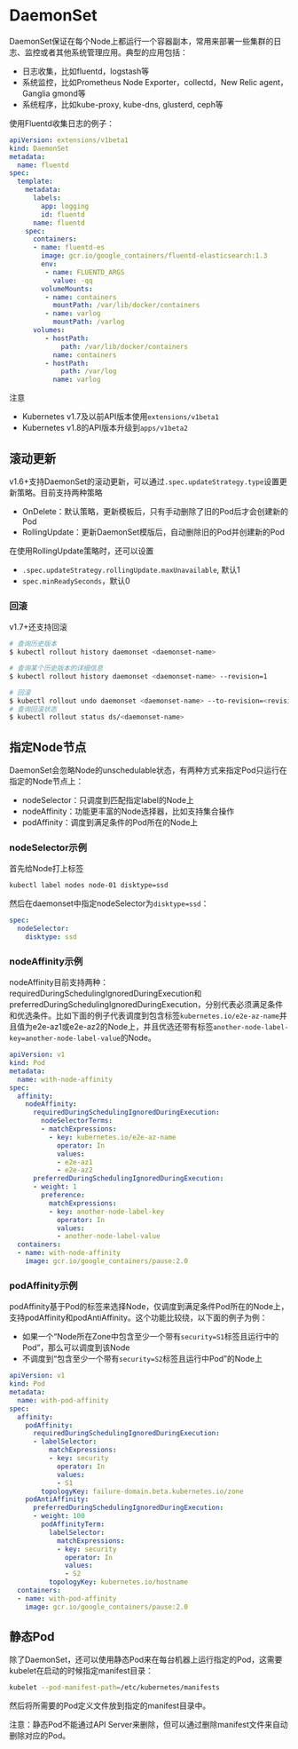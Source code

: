 # DaemonSet

DaemonSet保证在每个Node上都运行一个容器副本，常用来部署一些集群的日志、监控或者其他系统管理应用。典型的应用包括：

* 日志收集，比如fluentd，logstash等
* 系统监控，比如Prometheus Node Exporter，collectd，New Relic agent，Ganglia gmond等
* 系统程序，比如kube-proxy, kube-dns, glusterd, ceph等

使用Fluentd收集日志的例子：

```yaml
apiVersion: extensions/v1beta1
kind: DaemonSet
metadata:
  name: fluentd
spec:
  template:
    metadata:
      labels:
        app: logging
        id: fluentd
      name: fluentd
    spec:
      containers:
      - name: fluentd-es
        image: gcr.io/google_containers/fluentd-elasticsearch:1.3
        env:
         - name: FLUENTD_ARGS
           value: -qq
        volumeMounts:
         - name: containers
           mountPath: /var/lib/docker/containers
         - name: varlog
           mountPath: /varlog
      volumes:
         - hostPath:
             path: /var/lib/docker/containers
           name: containers
         - hostPath:
             path: /var/log
           name: varlog
```

注意

- Kubernetes v1.7及以前API版本使用`extensions/v1beta1`
- Kubernetes v1.8的API版本升级到`apps/v1beta2`

## 滚动更新

v1.6+支持DaemonSet的滚动更新，可以通过`.spec.updateStrategy.type`设置更新策略。目前支持两种策略

- OnDelete：默认策略，更新模板后，只有手动删除了旧的Pod后才会创建新的Pod
- RollingUpdate：更新DaemonSet模版后，自动删除旧的Pod并创建新的Pod

在使用RollingUpdate策略时，还可以设置

- `.spec.updateStrategy.rollingUpdate.maxUnavailable`, 默认1
- `spec.minReadySeconds`，默认0

### 回滚

v1.7+还支持回滚

```sh
# 查询历史版本
$ kubectl rollout history daemonset <daemonset-name>

# 查询某个历史版本的详细信息
$ kubectl rollout history daemonset <daemonset-name> --revision=1

# 回滚
$ kubectl rollout undo daemonset <daemonset-name> --to-revision=<revision>
# 查询回滚状态
$ kubectl rollout status ds/<daemonset-name>
```

## 指定Node节点

DaemonSet会忽略Node的unschedulable状态，有两种方式来指定Pod只运行在指定的Node节点上：

- nodeSelector：只调度到匹配指定label的Node上
- nodeAffinity：功能更丰富的Node选择器，比如支持集合操作
- podAffinity：调度到满足条件的Pod所在的Node上

### nodeSelector示例

首先给Node打上标签

```sh
kubectl label nodes node-01 disktype=ssd
```

然后在daemonset中指定nodeSelector为`disktype=ssd`：

```yaml
spec:
  nodeSelector:
    disktype: ssd
```

### nodeAffinity示例

nodeAffinity目前支持两种：requiredDuringSchedulingIgnoredDuringExecution和preferredDuringSchedulingIgnoredDuringExecution，分别代表必须满足条件和优选条件。比如下面的例子代表调度到包含标签`kubernetes.io/e2e-az-name`并且值为e2e-az1或e2e-az2的Node上，并且优选还带有标签`another-node-label-key=another-node-label-value`的Node。

```yaml
apiVersion: v1
kind: Pod
metadata:
  name: with-node-affinity
spec:
  affinity:
    nodeAffinity:
      requiredDuringSchedulingIgnoredDuringExecution:
        nodeSelectorTerms:
        - matchExpressions:
          - key: kubernetes.io/e2e-az-name
            operator: In
            values:
            - e2e-az1
            - e2e-az2
      preferredDuringSchedulingIgnoredDuringExecution:
      - weight: 1
        preference:
          matchExpressions:
          - key: another-node-label-key
            operator: In
            values:
            - another-node-label-value
  containers:
  - name: with-node-affinity
    image: gcr.io/google_containers/pause:2.0
```

### podAffinity示例

podAffinity基于Pod的标签来选择Node，仅调度到满足条件Pod所在的Node上，支持podAffinity和podAntiAffinity。这个功能比较绕，以下面的例子为例：

* 如果一个“Node所在Zone中包含至少一个带有`security=S1`标签且运行中的Pod”，那么可以调度到该Node
* 不调度到“包含至少一个带有`security=S2`标签且运行中Pod”的Node上

```yaml
apiVersion: v1
kind: Pod
metadata:
  name: with-pod-affinity
spec:
  affinity:
    podAffinity:
      requiredDuringSchedulingIgnoredDuringExecution:
      - labelSelector:
          matchExpressions:
          - key: security
            operator: In
            values:
            - S1
        topologyKey: failure-domain.beta.kubernetes.io/zone
    podAntiAffinity:
      preferredDuringSchedulingIgnoredDuringExecution:
      - weight: 100
        podAffinityTerm:
          labelSelector:
            matchExpressions:
            - key: security
              operator: In
              values:
              - S2
          topologyKey: kubernetes.io/hostname
  containers:
  - name: with-pod-affinity
    image: gcr.io/google_containers/pause:2.0
```

## 静态Pod

除了DaemonSet，还可以使用静态Pod来在每台机器上运行指定的Pod，这需要kubelet在启动的时候指定manifest目录：

```sh
kubelet --pod-manifest-path=/etc/kubernetes/manifests
```

然后将所需要的Pod定义文件放到指定的manifest目录中。

注意：静态Pod不能通过API Server来删除，但可以通过删除manifest文件来自动删除对应的Pod。
